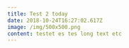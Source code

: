 ```yaml
---
title: Test 2 today
date: 2018-10-24T16:27:02.617Z
image: /img/500x500.png
content: testet es tes long text etc
---
```


